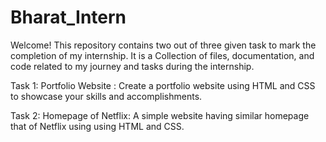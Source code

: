 # Bharat_Intern
Welcome!
This repository contains two out of three given task to mark the completion of my internship. It is a Collection of files, documentation, and code related to my journey and tasks during the internship. 

Task 1:
Portfolio Website :
Create a portfolio website using HTML and CSS to showcase your skills and accomplishments.

Task 2:
Homepage of Netflix:
A simple website having similar homepage that of Netflix using using HTML and CSS.
